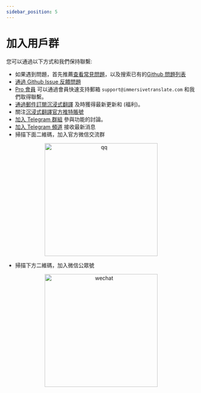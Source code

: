 ```yaml
---
sidebar_position: 5
---
```


# 加入用戶群

您可以通過以下方式和我們保持聯繫:

- 如果遇到問題，首先推薦[查看常見問題](/docs/faq/)，以及搜索已有的[Github 問題列表](https://github.com/immersive-translate/immersive-translate/issues/)
- [通過 Github Issue 反饋問題](https://github.com/immersive-translate/immersive-translate/issues/)
- [Pro 會員](https://immersivetranslate.com/pricing/) 可以通過會員快速支持郵箱 `support@immersivetranslate.com` 和我們取得聯繫。
- [通過郵件訂閱沉浸式翻譯](https://immersivetranslate.substack.com/) 及時獲得最新更新和 (福利)。
- 關注[沉浸式翻譯官方推特賬號](https://twitter.com/immersivetran)
- [加入 Telegram 群組](https://t.me/+rq848Z09nehlOTgx) 參與功能的討論。
- [加入 Telegram 頻道](https://t.me/immersivetranslate) 接收最新消息
- 掃描下面二維碼，加入官方微信交流群

<div align="center">
<img src="https://s.immersivetranslate.com/static/official-static/assets/wechat-contact3.jpg" width="300" alt="qq"/>
</div>

- 掃描下方二維碼，加入微信公眾號

<div align="center">
<img src="https://s.immersivetranslate.com/static/official-static/assets/wechat-qrcode.jpg" width="300" alt="wechat"/>
</div>

